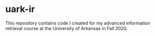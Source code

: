 # uark-ir

This repository contains code I created for my advanced information retrieval course at the University of Arkansas in Fall 2020.
